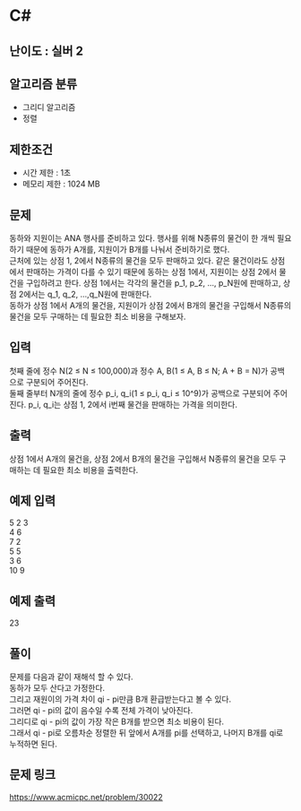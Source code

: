 # C#

## 난이도 : 실버 2

## 알고리즘 분류
  - 그리디 알고리즘
  - 정렬

## 제한조건
  - 시간 제한 : 1초
  - 메모리 제한 : 1024 MB

## 문제
동하와 지원이는 ANA 행사를 준비하고 있다. 행사를 위해 N종류의 물건이 한 개씩 필요하기 때문에 동하가 A개를, 지원이가 B개를 나눠서 준비하기로 했다.<br/>
근처에 있는 상점 1, 2에서 N종류의 물건을 모두 판매하고 있다. 같은 물건이라도 상점에서 판매하는 가격이 다를 수 있기 때문에 동하는 상점 1에서, 지원이는 상점 2에서 물건을 구입하려고 한다. 상점 1에서는 각각의 물건을 p_1, p_2, ..., p_N원에 판매하고, 상점 2에서는 q_1, q_2, ...,q_N원에 판매한다.<br/>
동하가 상점 1에서 A개의 물건을, 지원이가 상점 2에서 B개의 물건을 구입해서 N종류의 물건을 모두 구매하는 데 필요한 최소 비용을 구해보자.<br/>


## 입력
첫째 줄에 정수 N(2 ≤ N ≤ 100,000)과 정수 A, B(1 ≤ A, B ≤ N; A + B = N)가 공백으로 구분되어 주어진다.<br/>
둘째 줄부터 N개의 줄에 정수 p_i, q_i(1 ≤ p_i, q_i ≤ 10^9)가 공백으로 구분되어 주어진다. p_i, q_i는 상점 1, 2에서 i번째 물건을 판매하는 가격을 의미한다.<br/>


## 출력
상점 1에서 A개의 물건을, 상점 2에서 B개의 물건을 구입해서 N종류의 물건을 모두 구매하는 데 필요한 최소 비용을 출력한다.<br/>


## 예제 입력
5 2 3<br/>
4 6<br/>
7 2<br/>
5 5<br/>
3 6<br/>
10 9<br/>


## 예제 출력
23<br/>


## 풀이
문제를 다음과 같이 재해석 할 수 있다.<br/>
동하가 모두 산다고 가정한다.<br/>
그리고 재원이의 가격 차이 qi - pi만큼 B개 환급받는다고 볼 수 있다.<br/>
그러면 qi - pi의 값이 음수일 수록 전체 가격이 낮아진다.<br/>
그리디로 qi - pi의 값이 가장 작은 B개를 받으면 최소 비용이 된다.<br/>
그래서 qi - pi로 오름차순 정렬한 뒤 앞에서 A개를 pi를 선택하고, 나머지 B개를 qi로 누적하면 된다.<br/>


## 문제 링크
https://www.acmicpc.net/problem/30022